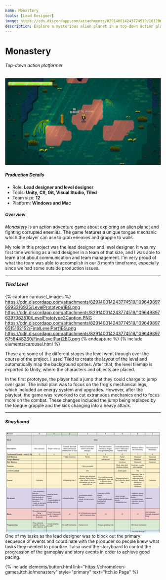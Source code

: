 ```yaml
---
name: Monastery
tools: [Lead Designer]
image: https://cdn.discordapp.com/attachments/829140014243774519/1012963955007815690/MonasteryGameplay.gif
description: Explore a mysterious alien planet in a top-down action platformer
---
```


# Monastery
###### Top-down action platformer

![Monastery Screenshot](/assets/MonasteryMain.png)

##### Production Details
+ Role: **Lead designer and level designer**
+ Tools: **Unity, C#, Git, Visual Studio, Tiled**
+ Team size: **12**
+ Platform: **Windows and Mac**

##### Overview
*Monastery* is an action adventure game about exploring an alien planet and fighting corrupted enemies. The game features a unique tongue mechanic which the player can use to grab enemies and grapple to walls.

My role in this project was the lead designer and level designer. It was my first time working as a lead designer in a team of that size, and I was able to learn a lot about communication and team management. I'm very proud of what the team was able to accomplish in our 3 month timeframe, especially since we had some outside production issues.

___

##### Tiled Level

{% capture carousel_images %}
https://cdn.discordapp.com/attachments/829140014243774519/1096498976993316935/LevelPrototype1BG.png
https://cdn.discordapp.com/attachments/829140014243774519/1096498976297062510/LevelPrototype2Caption.PNG
https://cdn.discordapp.com/attachments/829140014243774519/1096498976515162152/FinalLevelPart1BG.png
https://cdn.discordapp.com/attachments/829140014243774519/1096498976758448260/FinalLevelPart2BG.png
{% endcapture %}
{% include elements/carousel.html %}

These are some of the different stages the level went through over the course of the project. I used Tiled to create the layout of the level and automatically map the background sprites. After that, the level tilemap is exported to Unity, where the characters and objects are placed.

In the first prototype, the player had a jump that they could charge to jump over gaps. The initial plan was to focus on the frog's mechanical legs, which included an energy system and upgrades. However, after the playtest, the game was reworked to cut extraneous mechanics and to focus more on the combat. These changes included the jump being replaced by the tongue grapple and the kick changing into a heavy attack. 

___
##### Storyboard
![Storyboard Table](/assets/Storyboard.PNG)
One of my tasks as the lead designer was to block out the primary sequence of events and coordinate with the producer so people knew what tasks they needed to prioritize. I also used the storyboard to control the progression of the gameplay and story events in order to achieve good pacing.

<p class="text-center">
{% include elements/button.html link="https://chromeleon-games.itch.io/monastery" style="primary" text="Itch.io Page" %}
</p>
